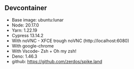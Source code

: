 ## Devcontainer

- Base image: ubuntu:lunar
- Node: 20.17.0
- Yarn: 1.22.19
- Cypress 13.14.2
- With noVNC - XFCE trough noVNC (http://localhost:6080)
- With google-chrome
- With Vscode- Zsh + Oh my zsh!
- Deno: 1.46.3
- github: https://github.com/zerdos/spike.land
